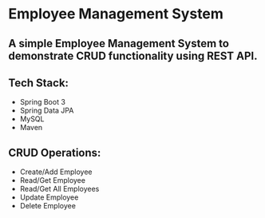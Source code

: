 # Employee Management System

## A simple Employee Management System to demonstrate CRUD functionality using REST API. 

## Tech Stack:
- Spring Boot 3
- Spring Data JPA
- MySQL
- Maven

## CRUD Operations:
- Create/Add Employee
- Read/Get Employee
- Read/Get All Employees
- Update Employee
- Delete Employee
